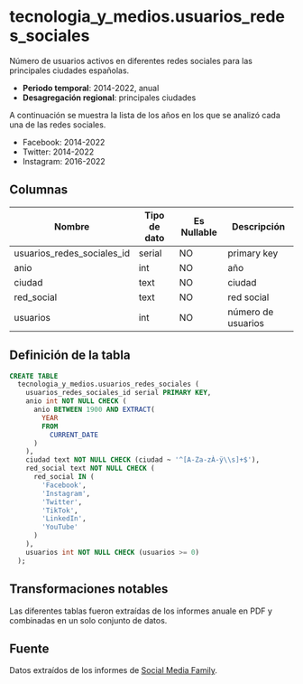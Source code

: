 # tecnologia_y_medios.usuarios_redes_sociales

Número de usuarios activos en diferentes redes sociales para las principales ciudades españolas.

- **Periodo temporal**: 2014-2022, anual
- **Desagregación regional**: principales ciudades

A continuación se muestra la lista de los años en los que se analizó cada una de las redes sociales.

- Facebook: 2014-2022
- Twitter: 2014-2022
- Instagram: 2016-2022

## Columnas

| Nombre | Tipo de dato | Es Nullable | Descripción |
| --- | --- | --- | --- |
| usuarios_redes_sociales_id | serial | NO | primary key |
| anio | int | NO | año |
| ciudad | text | NO | ciudad |
| red_social | text | NO | red social |
| usuarios | int | NO | número de usuarios |

## Definición de la tabla

```sql
CREATE TABLE
  tecnologia_y_medios.usuarios_redes_sociales (
    usuarios_redes_sociales_id serial PRIMARY KEY,
    anio int NOT NULL CHECK (
      anio BETWEEN 1900 AND EXTRACT(
        YEAR
        FROM
          CURRENT_DATE
      )
    ),
    ciudad text NOT NULL CHECK (ciudad ~ '^[A-Za-zÀ-ÿ\\s]+$'),
    red_social text NOT NULL CHECK (
      red_social IN (
        'Facebook',
        'Instagram',
        'Twitter',
        'TikTok',
        'LinkedIn',
        'YouTube'
      )
    ),
    usuarios int NOT NULL CHECK (usuarios >= 0)
  );
```

## Transformaciones notables
Las diferentes tablas fueron extraídas de los informes anuale en PDF  y combinadas en un solo conjunto de datos.

## Fuente
Datos extraídos de los informes de <a href="hhttps://thesocialmediafamily.com/" target="_blank">Social Media Family</a>.
